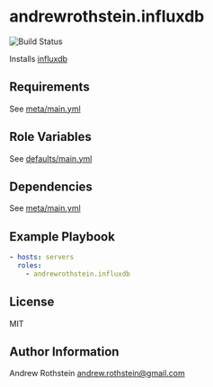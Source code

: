 andrewrothstein.influxdb
=========
![Build Status](https://github.com/andrewrothstein/ansible-influxdb/actions/workflows/build.yml/badge.svg)

Installs [influxdb](https://www.influxdata.com/)

Requirements
------------

See [meta/main.yml](meta/main.yml)

Role Variables
--------------

See [defaults/main.yml](defaults/main.yml)

Dependencies
------------

See [meta/main.yml](meta/main.yml)

Example Playbook
----------------

```yml
- hosts: servers
  roles:
    - andrewrothstein.influxdb
```

License
-------

MIT

Author Information
------------------

Andrew Rothstein <andrew.rothstein@gmail.com>
